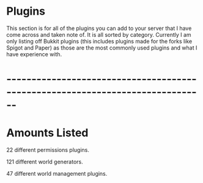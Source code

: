 # Plugins

This section is for all of the plugins you can add to your server that I have come across and taken note of. It is all sorted by category. Currently I am only listing off
Bukkit plugins (this includes plugins made for the forks like Spigot and Paper) as those are the most commonly used plugins and what I have experience with.

# ------------------------------------------------------------------------------
# Amounts Listed

22 different permissions plugins.

121 different world generators.

47 different world management plugins.
